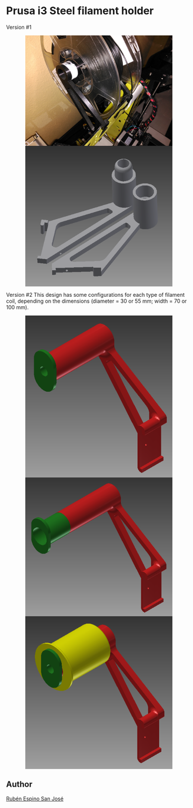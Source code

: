 # Prusa i3 Steel filament holder

Version #1
<p align="center">
<img src="images/IMG_20161117_012339.jpg" width="400" align = "center">
<img src="images/Filament holder.png" width="400" align = "center">
</p>

Version #2
This design has some configurations for each type of filament coil, depending on the dimensions (diameter = 30 or 55 mm; width = 70 or 100 mm).

<p align="center">
<img src="images/diameter30_width70.png" width="400" align = "center">
<img src="images/diameter30_width100.png" width="400" align = "center">
<img src="images/diameter55_width70.png" width="400" align = "center">
</p>


## Author
[Rubén Espino San José](https://github.com/Resaj)
